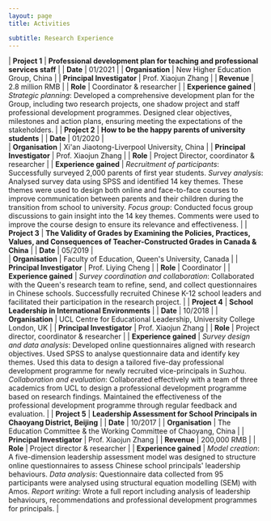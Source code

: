 ```yaml
---
layout: page
title: Activities

subtitle: Research Experience
---
```



| **Project 1** | **Professional development plan for teaching and professional services staff** | 
| **Date** | 01/2021 | 
| **Organisation** | New Higher Education Group, China | 
| **Principal Investigator** | Prof. Xiaojun Zhang | 
| **Revenue** | 2.8 million RMB |
| **Role** | Coordinator & researcher |
| **Experience gained** | *Strategic planning*: Developed a comprehensive development plan for the Group, including two research projects, one shadow project and staff professional development programmes. Designed clear objectives, milestones and action plans, ensuring meeting the expectations of the stakeholders. |
| **Project 2** | **How to be the happy parents of university students** | 
| **Date** | 01/2020 |  
| **Organisation** | Xi'an Jiaotong-Liverpool University, China | 
| **Principal Investigator** | Prof. Xiaojun Zhang | 
| **Role** | Project Director, coordinator & researcher |
| **Experience gained** | *Recruitment of participants*: Successfully surveyed 2,000 parents of first year students. *Survey analysis*: Analysed survey data using SPSS and identified 14 key themes. These themes were used to design both online and face-to-face courses to improve communication between parents and their children during the transition from school to university. *Focus group*: Conducted focus group discussions to gain insight into the 14 key themes. Comments were used to improve the course design to ensure its relevance and effectiveness. |
| **Project 3** | **The Validity of Grades by Examining the Policies, Practices, Values, and Consequences of Teacher-Constructed Grades in Canada & China** | 
| **Date** | 05/2019 |  
| **Organisation** | Faculty of Education, Queen's University, Canada | 
| **Principal Investigator** | Prof. Liying Cheng | 
| **Role** | Coordinator |
| **Experience gained** | *Survey coordination and collaboration*: Collaborated with the Queen's research team to refine, send, and collect questionnaires in Chinese schools. Successfully recruited Chinese K-12 school leaders and facilitated their participation in the research project. |
| **Project 4** | **School Leadership in International Environments** | 
| **Date** | 10/2018 | 
| **Organisation** | UCL Centre for Educational Leadership, University College London, UK | 
| **Principal Investigator** | Prof. Xiaojun Zhang | 
| **Role** | Project director, coordinator & researcher |
| **Experience gained** | *Survey design and data analysis*: Developed online questionnaires aligned with research objectives. Used SPSS to analyse questionnaire data and identify key themes. Used this data to design a tailored five-day professional development programme for newly recruited vice-principals in Suzhou. *Collaboration and evaluation*: Collaborated effectively with a team of three academics from UCL to design a professional development programme based on research findings. Maintained the effectiveness of the professional development programme through regular feedback and evaluation. |
| **Project 5** | **Leadership Assessment for School Principals in Chaoyang District, Beijing** | 
| **Date** | 10/2017 | 
| **Organisation** | The Education Committee & the Working Committee of Chaoyang, China | 
| **Principal Investigator** | Prof. Xiaojun Zhang | 
| **Revenue** | 200,000 RMB |
| **Role** | Project director & researcher |
| **Experience gained** | *Model creation*: A five-dimension leadership assessment model was designed to structure online questionnaires to assess Chinese school principals' leadership behaviours. *Data analysis*: Questionnaire data collected from 95 participants were analysed using structural equation modelling (SEM) with Amos. *Report writing*: Wrote a full report including analysis of leadership behaviours, recommendations and professional development programmes for principals. |
